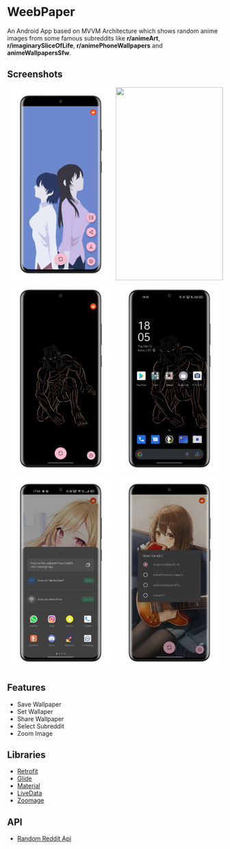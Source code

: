 # WeebPaper
An Android App based on MVVM Architecture which shows random anime images from some famous subreddits like **r/animeArt**, **r/imaginarySliceOfLife**, **r/animePhoneWallpapers** and **animeWallpapersSfw**.

## Screenshots

<div class="column">
  <img src="https://github.com/hamzaazizofficial/WeebPaper/blob/master/one.PNG?raw=true" width="250" height="450" />
  
  <img src="https://github.com/hamzaazizofficial/WeebPaper/blob/master/two.PNG?raw=true" width="250" height="450" />
  
  
  <img src="https://github.com/hamzaazizofficial/WeebPaper/blob/master/three.PNG?raw=true" width="250" height="450"/>
 
  <img src="https://github.com/hamzaazizofficial/WeebPaper/blob/master/four.PNG?raw=true" width="250" height="450"/>
  
  <img src="https://github.com/hamzaazizofficial/WeebPaper/blob/master/five.PNG?raw=true" width="250" height="450"/>
  
  <img src="https://github.com/hamzaazizofficial/WeebPaper/blob/master/six.PNG?raw=true" width="250" height="450"/>
</div>

## Features
- Save Wallpaper
- Set Wallaper
- Share Wallpaper
- Select Subreddit 
- Zoom Image

## Libraries

- [Retrofit](https://developer.android.com/training/volley)
- [Glide](https://github.com/bumptech/glide)
- [Material](https://material.io/develop/android)
- [LiveData](https://developer.android.com/topic/libraries/architecture/livedata)
- [Zoomage](https://github.com/jsibbold/zoomage)

## API
- [Random Reddit Api](https://meme-api.herokuapp.com/gimme)
